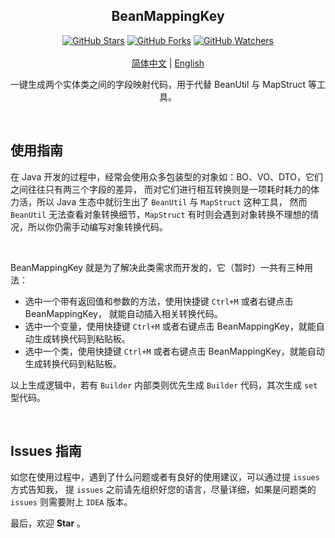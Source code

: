 <h2 align="center">BeanMappingKey</h2>

<p align="center">
  <a title="GitHub Stars" target="_blank" href="https://github.com/rookie-ricardo/BeanMappingKey/stargazers"><img alt="GitHub Stars" src="https://img.shields.io/github/stars/rookie-ricardo/BeanMappingKey.svg?label=Stars&style=social"></a>  
  <a title="GitHub Forks" target="_blank" href="https://github.com/rookie-ricardo/BeanMappingKey/network/members"><img alt="GitHub Forks" src="https://img.shields.io/github/forks/rookie-ricardo/BeanMappingKey.svg?label=Forks&style=social"></a>
  <a title="GitHub Watchers" target="_blank" href="https://github.com/rookie-ricardo/BeanMappingKey/watchers"><img alt="GitHub Watchers" src="https://img.shields.io/github/watchers/rookie-ricardo/BeanMappingKey.svg?label=Watchers&style=social"></a>
  <br>
  <br>
  <a title="简体中文" href="#">简体中文</a> | <a title="English" href="README_EN.md">English</a>
</p>

<p align="center">  
  一键生成两个实体类之间的字段映射代码，用于代替 BeanUtil 与 MapStruct 等工具。
  <br>
</p>

<br/>

## 使用指南

在 Java 开发的过程中，经常会使用众多包装型的对象如：BO、VO、DTO，它们之间往往只有两三个字段的差异， 
而对它们进行相互转换则是一项耗时耗力的体力活，所以 Java 生态中就衍生出了 `BeanUtil` 与 `MapStruct` 这种工具，
然而 `BeanUtil` 无法查看对象转换细节，`MapStruct` 有时则会遇到对象转换不理想的情况，所以你仍需手动编写对象转换代码。

<br/>

BeanMappingKey 就是为了解决此类需求而开发的，它（暂时）一共有三种用法：

- 选中一个带有返回值和参数的方法，使用快捷键 `Ctrl+M` 或者右键点击 BeanMappingKey，
就能自动插入相关转换代码。
- 选中一个变量，使用快捷键 `Ctrl+M` 或者右键点击 BeanMappingKey，就能自动生成转换代码到粘贴板。
- 选中一个类，使用快捷键 `Ctrl+M` 或者右键点击 BeanMappingKey，就能自动生成转换代码到粘贴板。

以上生成逻辑中，若有 `Builder` 内部类则优先生成 `Builder` 代码，其次生成 `set` 型代码。

<br/>

## Issues 指南

如您在使用过程中，遇到了什么问题或者有良好的使用建议，可以通过提 `issues` 方式告知我，
提 `issues` 之前请先组织好您的语言，尽量详细，如果是问题类的 `issues` 则需要附上 `IDEA` 版本。

最后，欢迎 **Star** 。
